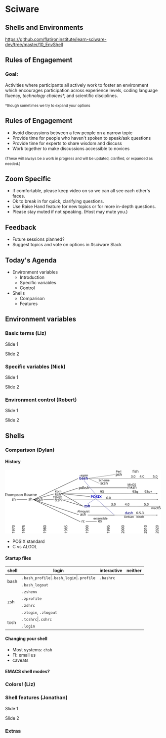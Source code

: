 # Sciware

## Shells and Environments

https://github.com/flatironinstitute/learn-sciware-dev/tree/master/10_EnvShell


## Rules of Engagement

### Goal: 

Activities where participants all actively work to foster an environment which encourages participation across experience levels, coding language fluency, *technology choices*\*, and scientific disciplines.

<small>\*though sometimes we try to expand your options</small>


## Rules of Engagement

- Avoid discussions between a few people on a narrow topic
- Provide time for people who haven't spoken to speak/ask questions
- Provide time for experts to share wisdom and discuss 
- Work together to make discussions accessible to novices

<small>
(These will always be a work in progress and will be updated, clarified, or expanded as needed.)
</small>


## Zoom Specific 

- If comfortable, please keep video on so we can all see each other's faces.
- Ok to break in for quick, clarifying questions.
- Use Raise Hand feature for new topics or for more in-depth questions.
- Please stay muted if not speaking. (Host may mute you.)


## Feedback

- Future sessions planned?
- Suggest topics and vote on options in #sciware Slack



## Today's Agenda

- Environment variables
    - Introduction
    - Specific variables
    - Control
- Shells
    - Comparison
    - Features



## Environment variables


### Basic terms (Liz)

Slide 1


Slide 2



### Specific variables (Nick)

Slide 1


Slide 2



### Environment control (Robert)

Slide 1


Slide 2



## Shells

### Comparison (Dylan)


#### History

<img src="img/evolve.svg" width="1000" style="border:0;box-shadow:none">

- POSIX standard
- C vs ALGOL


#### Startup files

<table>
<thead><tr><th>shell</th><th>login</th><th>interactive</th><th>neither</th></tr></thead>
<tbody>
<tr><td rowspan='2'>bash</td><td><code>.bash_profile</code>|<code>.bash_login</code>|<code>.profile</code></td><td><code>.bashrc</code></td><td></td></tr>
<tr>   <td><code>.bash_logout</code></td><td></td><td></td></tr>
<tr><td rowspan='4'>zsh</td><td colspan='3'><code>.zshenv</code></td></tr>
<tr>   <td><code>.zprofile</code></td><td></td><td></td></tr>
<tr>   <td colspan='2'><code>.zshrc</code></td><td></td></tr>
<tr>   <td><code>.zlogin</code>, <code>.zlogout</code></td><td></td><td></td></tr>
<tr><td rowspan='2'>tcsh</td><td colspan='3'><code>.tcshrc</code>|<code>.cshrc</code></td></tr>
<tr>   <td><code>.login</code></td><td></td><td></td></tr>
</tbody>
</table>


#### Changing your shell

- Most systems: `chsh`
- FI: email us
- caveats


#### EMACS shell modes?



### Colors! (Liz)



### Shell features (Jonathan)

Slide 1


Slide 2



### Extras
